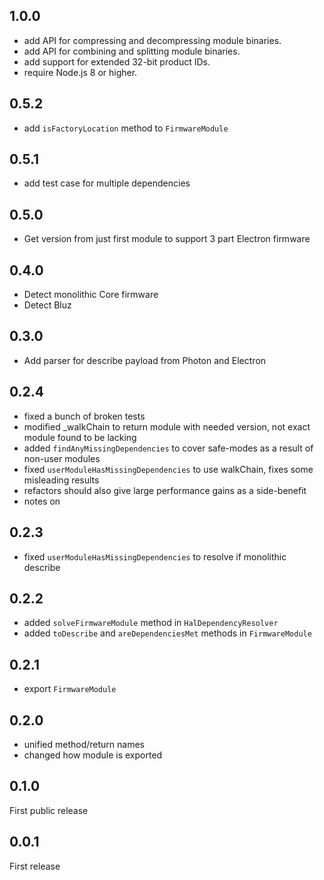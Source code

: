 ## 1.0.0

* add API for compressing and decompressing module binaries.
* add API for combining and splitting module binaries.
* add support for extended 32-bit product IDs.
* require Node.js 8 or higher.

## 0.5.2

* add `isFactoryLocation` method to `FirmwareModule`

## 0.5.1

* add test case for multiple dependencies

## 0.5.0

* Get version from just first module to support 3 part Electron firmware

## 0.4.0

* Detect monolithic Core firmware
* Detect Bluz

## 0.3.0

* Add parser for describe payload from Photon and Electron

## 0.2.4

* fixed a bunch of broken tests
* modified _walkChain to return module with needed version, not exact module found to be lacking
* added `findAnyMissingDependencies` to cover safe-modes as a result of non-user modules
* fixed `userModuleHasMissingDependencies` to use walkChain, fixes some misleading results
* refactors should also give large performance gains as a side-benefit
* notes on 


## 0.2.3

* fixed `userModuleHasMissingDependencies` to resolve if monolithic describe

## 0.2.2

* added `solveFirmwareModule` method in `HalDependencyResolver`
* added `toDescribe` and `areDependenciesMet` methods in `FirmwareModule`

## 0.2.1

* export `FirmwareModule`

## 0.2.0

* unified method/return names
* changed how module is exported

## 0.1.0

First public release

## 0.0.1


First release
